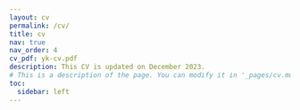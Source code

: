 ```yaml
---
layout: cv
permalink: /cv/
title: cv
nav: true
nav_order: 4
cv_pdf: yk-cv.pdf
description: This CV is updated on December 2023.
# This is a description of the page. You can modify it in '_pages/cv.md'. You can also change or remove the top pdf download button.
toc:
  sidebar: left
---
```

